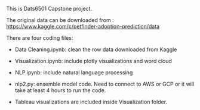 This is Dats6501 Capstone project.

The original data can be downloaded from : https://www.kaggle.com/c/petfinder-adoption-prediction/data

There are four coding files:

* Data Cleaning.ipynb: clean the row data downloaded from Kaggle

* Visualization.ipynb: include plotly visualizations and word cloud

* NLP.ipynb: include natural language processing

* nlp2.py: ensemble model code. Need to connect to AWS or GCP or it will take at least 4 hours to run the code.

* Tableau visualizations are included inside Visualization folder.

